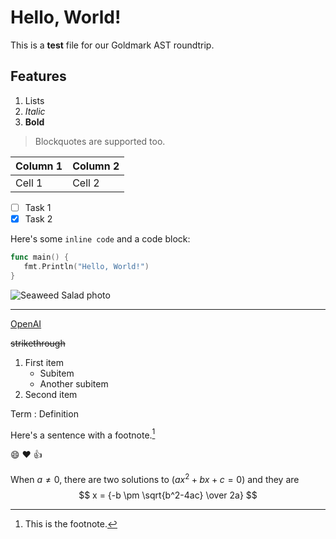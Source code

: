 




# Hello, World!

This is a **test** file for our Goldmark AST roundtrip.






## Features

1. Lists
2. *Italic*
3. **Bold**

> Blockquotes are supported too.

| Column 1 | Column 2 |
|----------|----------|
| Cell 1   | Cell 2   |

- [ ] Task 1
- [x] Task 2

Here's some `inline code` and a code block:

```go
func main() {
   fmt.Println("Hello, World!")
}
```

![Seaweed Salad photo](https://static.spotapps.co/spots/a4/3ebb855c2348c68c7b94a4956d9662/full)

---

[OpenAI](https://www.openai.com)

~~strikethrough~~

1. First item
   - Subitem
   - Another subitem
2. Second item

Term
: Definition

Here's a sentence with a footnote.[^1]

[^1]: This is the footnote.

:smile: :heart: :thumbsup:

When $a \ne 0$, there are two solutions to $(ax^2 + bx + c = 0)$ and they are $$ x = {-b \pm \sqrt{b^2-4ac} \over 2a} $$
